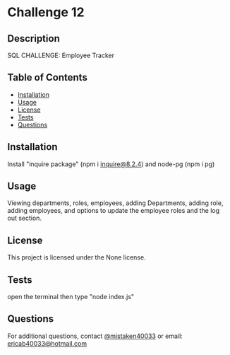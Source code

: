 
# Challenge 12

## Description
SQL CHALLENGE: Employee Tracker

## Table of Contents
- [Installation](#installation)
- [Usage](#usage)
- [License](#license)
- [Tests](#tests)
- [Questions](#questions)

## Installation
Install  "inquire package" (npm i inquire@8.2.4) and node-pg (npm i pg)

## Usage
Viewing departments, roles, employees, adding Departments, adding role, adding employees, and options to update the employee roles and the log out section.

## License
This project is licensed under the None license.


## Tests
open the terminal then type "node index.js"

## Questions
For additional questions, contact [@mistaken40033](https://github.com/mistaken40033) or email: ericab40033@hotmail.com